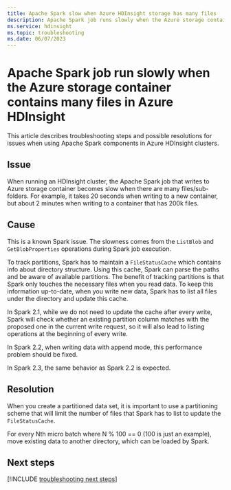 ```yaml
---
title: Apache Spark slow when Azure HDInsight storage has many files
description: Apache Spark job runs slowly when the Azure storage container contains many files in Azure HDInsight
ms.service: hdinsight
ms.topic: troubleshooting
ms.date: 06/07/2023
---
```


# Apache Spark job run slowly when the Azure storage container contains many files in Azure HDInsight

This article describes troubleshooting steps and possible resolutions for issues when using Apache Spark components in Azure HDInsight clusters.

## Issue

When running an HDInsight cluster, the Apache Spark job that writes to Azure storage container becomes slow when there are many files/sub-folders. For example, it takes 20 seconds when writing to a new container, but about 2 minutes when writing to a container that has 200k files.

## Cause

This is a known Spark issue. The slowness comes from the `ListBlob` and `GetBlobProperties` operations during Spark job execution.

To track partitions, Spark has to maintain a `FileStatusCache` which contains info about directory structure. Using this cache, Spark can parse the paths and be aware of available partitions. The benefit of tracking partitions is that Spark only touches the necessary files when you read data. To keep this information up-to-date, when you write new data, Spark has to list all files under the directory and update this cache.

In Spark 2.1, while we do not need to update the cache after every write, Spark will check whether an existing partition column matches with the proposed one in the current write request, so it will also lead to listing operations at the beginning of every write.

In Spark 2.2, when writing data with append mode, this performance problem should be fixed.

In Spark 2.3, the same behavior as Spark 2.2 is expected.

## Resolution

When you create a partitioned data set, it is important to use a partitioning scheme that will limit the number of files that Spark has to list to update the `FileStatusCache`.

For every Nth micro batch where N % 100 == 0 (100 is just an example), move existing data to another directory, which can be loaded by Spark.

## Next steps

[!INCLUDE [troubleshooting next steps](../includes/hdinsight-troubleshooting-next-steps.md)]
